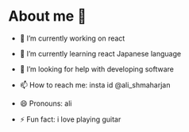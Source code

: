 # About me 👋

- 🔭 I’m currently working on react
- 🌱 I’m currently learning react Japanese language
  
- 🤔 I’m looking for help with developing software

- 📫 How to reach me: insta id @ali_shmaharjan
- 😄 Pronouns: ali
- ⚡ Fun fact: i love playing guitar

